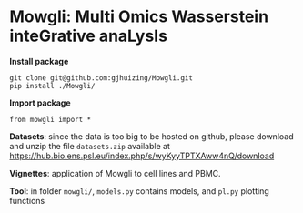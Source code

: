 # Mowgli: Multi Omics Wasserstein inteGrative anaLysIs

**Install package**

    git clone git@github.com:gjhuizing/Mowgli.git
    pip install ./Mowgli/

**Import package**

    from mowgli import *

**Datasets**: since the data is too big to be hosted on github, please download and unzip the file `datasets.zip` available at https://hub.bio.ens.psl.eu/index.php/s/wyKyyTPTXAww4nQ/download

**Vignettes**: application of Mowgli to cell lines and PBMC.

**Tool**: in folder `mowgli/`, `models.py` contains models, and `pl.py` plotting functions

